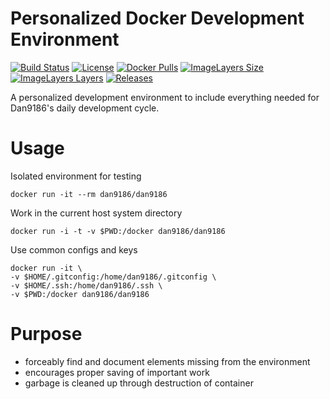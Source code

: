 # Personalized Docker Development Environment
[![Build Status](https://travis-ci.org/dan9186/docker-dan9186.svg?branch=master)](https://travis-ci.org/dan9186/docker-dan9186)
[![License](http://img.shields.io/:license-mit-green.svg)](http://dan9186.mit-license.org)
[![Docker Pulls](https://img.shields.io/docker/pulls/dan9186/dan9186.svg)](https://hub.docker.com/r/dan9186/dan9186/)
[![ImageLayers Size](https://img.shields.io/imagelayers/image-size/_/ubuntu/latest.svg)](https://hub.docker.com/r/dan9186/dan9186/)
[![ImageLayers Layers](https://img.shields.io/imagelayers/layers/_/dan9186/dan9186.svg)](https://hub.docker.com/r/dan9186/dan9186/)
[![Releases](https://img.shields.io/github/release/dan9186/docker-dan9186.svg)](https://github.com/dan9186/docker-dan9186/releases/latest)

A personalized development environment to include everything needed for Dan9186's daily development cycle.

# Usage
Isolated environment for testing

```
docker run -it --rm dan9186/dan9186
```
Work in the current host system directory

```
docker run -i -t -v $PWD:/docker dan9186/dan9186
```

Use common configs and keys

```
docker run -it \
-v $HOME/.gitconfig:/home/dan9186/.gitconfig \
-v $HOME/.ssh:/home/dan9186/.ssh \
-v $PWD:/docker dan9186/dan9186
```

# Purpose

* forceably find and document elements missing from the environment
* encourages proper saving of important work
* garbage is cleaned up through destruction of container
